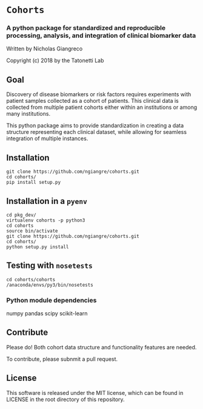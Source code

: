 # `Cohorts`

### A python package for standardized and reproducible processing, analysis, and integration of clinical biomarker data

Written by Nicholas Giangreco

Copyright (c) 2018 by the Tatonetti Lab

## Goal

Discovery of disease biomarkers or risk factors requires experiments with patient samples collected as a cohort of patients. This clinical data is collected from multiple patient cohorts either within an institutions or among many institutions. 

This python package aims to provide standardization in creating a data structure representing each clinical dataset, while allowing for seamless integration of multiple instances.


## Installation

```
git clone https://github.com/ngiangre/cohorts.git
cd cohorts/
pip install setup.py
```

## Installation in a `pyenv`

```
cd pkg_dev/
virtualenv cohorts -p python3
cd cohorts
source bin/activate
git clone https://github.com/ngiangre/cohorts.git
cd cohorts/
python setup.py install
```
## Testing with `nosetests`

```
cd cohorts/cohorts
/anaconda/envs/py3/bin/nosetests
```

### Python module dependencies

numpy
pandas
scipy
scikit-learn


## Contribute

Please do! Both cohort data structure and functionality features are needed. 

To contribute, please subnmit a pull request.

## License

This software is released under the MIT license, which can be found in LICENSE in the root directory of this repository.

